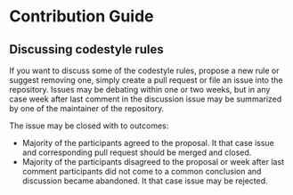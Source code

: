 Contribution Guide
==================

Discussing codestyle rules
--------------------------

If you want to discuss some of the codestyle rules, propose a new rule or suggest removing one, simply create a pull request or file an issue into the repository. Issues may be debating within one or two weeks, but in any case week after last comment in the discussion issue may be summarized by one of the maintainer of the repository.

The issue may be closed with to outcomes:
  * Majority of the participants agreed to the proposal. It that case issue and corresponding pull request should be merged and closed.
  * Majority of the participants disagreed to the proposal or week after last comment participants did not come to a common conclusion and discussion became abandoned. It that case issue may be rejected.